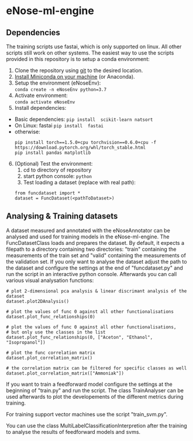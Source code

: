 # eNose-ml-engine

## Dependencies
The training scripts use fastai, which is only supported on linux. All other scripts still work on other systems. The easiest way to use the scripts provided in this repository is to setup a conda environment:
1) Clone the repository using [git](https://git-scm.com/) to the desired location.
2) [Install Miniconda on your machine](https://docs.conda.io/en/latest/miniconda.html) (or Anaconda).
3) Setup the environment (eNoseEnv): <br>
```conda create -n eNoseEnv python=3.7```
4) Activate environment: <br>
```conda activate eNoseEnv```
5) Install dependencies:
- Basic dependencies:
    ```pip install  scikit-learn natsort```
- On Linux: fastai
    ```pip install  fastai```
- otherwise:
    ```
    pip install torch==1.5.0+cpu torchvision==0.6.0+cpu -f https://download.pytorch.org/whl/torch_stable.html
    pip install pandas matplotlib
    ```

6) (Optional) Test the environment:
    1) cd to directory of repository
    2) start python console: ```python```
    3) Test loading a dataset (replace <pathToDataset> with real path):
    ```
    from funcdataset import *
    dataset = FuncDataset(<pathToDataset>)
    ```
    
## Analysing & Training datasets
A dataset measured and annotated with the eNoseAnnotator can be analysed and used for training models in the eNose-ml-engine.
The FuncDatasetClass loads and prepares the dataset. By default, it expects a filepath to a directory containing two directories: "train" containing the measurements of the train set and "valid" containing the measurements of the validation set.
If you only want to analyse the dataset adjust the path to the dataset and configure the settings at the end of "funcdataset.py" and run the script in an interactive python console. 
Afterwards you can call various visual analysation functions:
```
# plot 2-dimensional pca analysis & linear discrimant analysis of the dataset
dataset.plot2DAnalysis()

# plot the values of func 0 against all other functionalisations
dataset.plot_func_relationships(0)

# plot the values of func 0 against all other functionalisations,
# but only use the classes in the list
dataset.plot_func_relationships(0, ["Aceton", "Ethanol", "Isopropanol"])

# plot the func correlation matrix
dataset.plot_correlation_matrix()

# the correlation matrix can be filtered for specific classes as well
dataset.plot_correlation_matrix(["Ammoniak"])
```

If you want to train a feedforward model configure the settings at the beginning of "train.py" and run the script. The class TrainAnalyser can be used afterwards to plot the developements of the different metrics during training.

For training support vector machines use the script "train_svm.py".

You can use the class MultiLabelClassificationInterpretion after the training to analyse the results of feedforward models and svms. 
